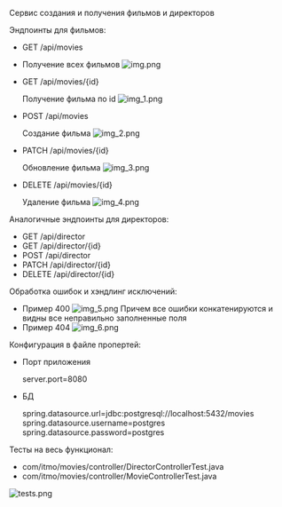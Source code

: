 Сервис создания и получения фильмов и директоров

Эндпоинты для фильмов:

- GET /api/movies
 
- Получение всех фильмов
  ![img.png](img/img.png)

- GET /api/movies/{id}
  
  Получение фильма по id
  ![img_1.png](img/img_1.png)

- POST /api/movies
  
  Создание фильма
  ![img_2.png](img/img_2.png)

- PATCH /api/movies/{id}

  Обновление фильма
  ![img_3.png](img/img_3.png)

- DELETE /api/movies/{id}

  Удаление фильма
  ![img_4.png](img/img_4.png)


Аналогичные эндпоинты для директоров:
- GET /api/director
- GET /api/director/{id}
- POST /api/director
- PATCH /api/director/{id}
- DELETE /api/director/{id}


Обработка ошибок и хэндлинг исключений:
- Пример 400
![img_5.png](img/img_5.png)
Причем все ошибки конкатенируются и видны все неправильно заполненные поля
- Пример 404
![img_6.png](img/img_6.png)


Конфигурация в файле пропертей:
- Порт приложения

  server.port=8080
- БД

  spring.datasource.url=jdbc:postgresql://localhost:5432/movies
  spring.datasource.username=postgres
  spring.datasource.password=postgres

Тесты на весь функционал:
- com/itmo/movies/controller/DirectorControllerTest.java
- com/itmo/movies/controller/MovieControllerTest.java

![tests.png](img/tests.png)